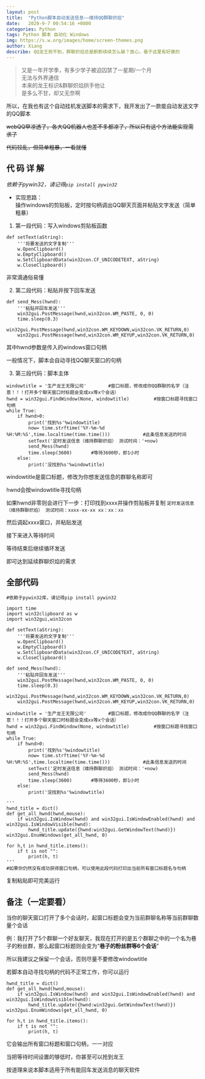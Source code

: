 ```yaml
---
layout: post
title:  "Python脚本自动发送信息——维持QQ群聊炽焰"
date:   2020-9-7 00:54:16 +0800
categories: Python
tags: Python 脚本 自动化 Windows 
img: https://s.w.org/images/home/screen-themes.png
author: Xiang
describe: QQ龙王抢不到，群聊炽焰总是断断续续怎么破？放心，巷子这里有好康的
---
```


> 又是一年开学季，有多少学子被迫囚禁了一星期/一个月<br>无法与外界通信<br>本来的龙王标识&群聊炽焰拱手他让<br>是多么不甘，却又无奈啊

所以，在我也有这个自动挂机发送脚本的需求下，我开发出了一款能自动发送文字的QQ脚本

~~webQQ早凉透了，各大QQ机器人也差不多都凉了，所以只有这个方法能实现需求了~~

~~代码较乱，但简单粗暴，一看就懂~~

## 代 码 详 解 
*依赖于pywin32，请记得`pip install pywin32`*

- 实现思路：<br>操作windows的剪贴板，定时按句柄调出QQ聊天页面并粘贴文字发送（简单粗暴）

1. 第一段代码：写入windows剪贴板函数
```
def setText(aString):
    '''将要发送的文字复制'''
    w.OpenClipboard()
    w.EmptyClipboard()
    w.SetClipboardData(win32con.CF_UNICODETEXT, aString)
    w.CloseClipboard()
```
非常滴通俗易懂

2. 第二段代码：粘贴并按下回车发送
```
def send_Mess(hwnd):
    '''粘贴并回车发送'''
    win32gui.PostMessage(hwnd,win32con.WM_PASTE, 0, 0)
    time.sleep(0.3)
    win32gui.PostMessage(hwnd,win32con.WM_KEYDOWN,win32con.VK_RETURN,0)  
    win32gui.PostMessage(hwnd,win32con.WM_KEYUP,win32con.VK_RETURN,0)
```
其中hwnd参数是传入的windows窗口句柄

一般情况下，脚本会自动寻找QQ聊天窗口的句柄

3. 第三段代码：脚本主体
```
windowtitle = '生产龙王无限公司'        #窗口标题，修改成你QQ群聊的名字（注意！！！打开多个聊天窗口时标题会变成xx等x个会话）
hwnd = win32gui.FindWindow(None, windowtitle)         #按窗口标题寻找窗口句柄
while True:
    if hwnd>0:
        print('找到%s'%windowtitle)
        now= time.strftime('%Y-%m-%d %H:%M:%S',time.localtime(time.time()))            #此条信息发送的时间
        setText('定时发送信息（维持群聊炽焰） 测试时间：'+now)
        send_Mess(hwnd)
        time.sleep(3600)       #等待3600秒，即1小时
    else:
        print('没找到%s'%windowtitle)

```
windowtitle是窗口标题，修改为你想发送信息的群聊名称即可

hwnd会按windowtitle寻找句柄

如果hwnd非零则会进行下一步：打印找到xxxx并操作剪贴板并复制
```定时发送信息（维持群聊炽焰） 测试时间：xxxx-xx-xx xx：xx：xx```

然后调起xxxx窗口，并粘贴发送

接下来进入等待时间

等待结束后继续循环发送

即可达到延续群聊炽焰的需求

## 全部代码 

```
#依赖于pywin32库，请记得pip install pywin32

import time
import win32clipboard as w 
import win32gui,win32con

def setText(aString):
    '''将要发送的文字复制'''
    w.OpenClipboard()
    w.EmptyClipboard()
    w.SetClipboardData(win32con.CF_UNICODETEXT, aString)
    w.CloseClipboard()

def send_Mess(hwnd):
    '''粘贴并回车发送'''
    win32gui.PostMessage(hwnd,win32con.WM_PASTE, 0, 0)
    time.sleep(0.3)
    win32gui.PostMessage(hwnd,win32con.WM_KEYDOWN,win32con.VK_RETURN,0)  
    win32gui.PostMessage(hwnd,win32con.WM_KEYUP,win32con.VK_RETURN,0)

windowtitle = '生产龙王无限公司'        #窗口标题，修改成你QQ群聊的名字（注意！！！打开多个聊天窗口时标题会变成xx等x个会话）
hwnd = win32gui.FindWindow(None, windowtitle)         #按窗口标题寻找窗口句柄
while True:
    if hwnd>0:
        print('找到%s'%windowtitle)
        now= time.strftime('%Y-%m-%d %H:%M:%S',time.localtime(time.time()))            #此条信息发送的时间
        setText('定时发送信息（维持群聊炽焰） 测试时间：'+now)
        send_Mess(hwnd)
        time.sleep(3600)       #等待3600秒，即1小时
    else:
        print('没找到%s'%windowtitle)

'''
hwnd_title = dict()
def get_all_hwnd(hwnd,mouse):
    if win32gui.IsWindow(hwnd) and win32gui.IsWindowEnabled(hwnd) and win32gui.IsWindowVisible(hwnd):
        hwnd_title.update({hwnd:win32gui.GetWindowText(hwnd)})
win32gui.EnumWindows(get_all_hwnd, 0)
   
for h,t in hwnd_title.items():
    if t is not "":
        print(h, t)
'''
#如果你仍然没有成功获得窗口句柄，可以使用此段代码打印出当前所有窗口标题名与句柄
```
复制粘贴即可完美运行

## 备注（一定要看）

当你的聊天窗口打开了多个会话时，起窗口标题会变为当前群聊名称等当前群聊数量个会话

例：我打开了5个群聊一个好友聊天，我现在打开的是五个群聊之中的一个名为巷子的粉丝群，那么起窗口标题则会变为“**巷子的粉丝群等6个会话**”

所以我建议之保留一个会话，否则尽量不要修改windowtitle


若脚本自动寻找句柄的代码不正常工作，你可以运行
```
hwnd_title = dict()
def get_all_hwnd(hwnd,mouse):
    if win32gui.IsWindow(hwnd) and win32gui.IsWindowEnabled(hwnd) and win32gui.IsWindowVisible(hwnd):
        hwnd_title.update({hwnd:win32gui.GetWindowText(hwnd)})
win32gui.EnumWindows(get_all_hwnd, 0)
   
for h,t in hwnd_title.items():
    if t is not "":
        print(h, t)
```
它会输出所有窗口标题和窗口句柄，一一对应

当把等待时间设置的够低时，你甚至可以抢到龙王

按道理来说本脚本适用于所有能回车发送消息的聊天软件